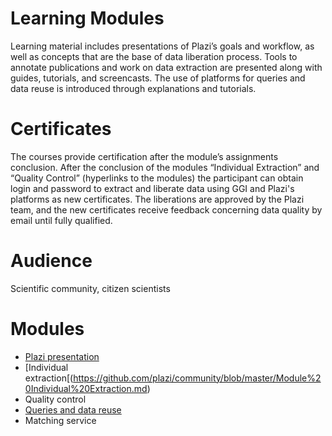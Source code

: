 # Learning Modules
Learning material includes presentations of Plazi’s goals and workflow, as well as concepts that are the base of data liberation process. Tools to annotate publications and work on data extraction are presented along with guides, tutorials, and screencasts. The use of platforms for queries and data reuse is introduced through explanations and tutorials.

# Certificates
The courses provide certification after the module’s assignments conclusion. 
After the conclusion of the modules “Individual Extraction” and “Quality Control” (hyperlinks to the modules) the participant can obtain login and password to extract and liberate data using GGI and Plazi's platforms as new certificates. The liberations are approved by the Plazi team, and the new certificates receive feedback concerning data quality by email until fully qualified. 

# Audience
Scientific community, citizen scientists

# Modules
* [Plazi presentation](https://github.com/plazi/community/blob/master/Module%20Plazi%20Presentation.md)
* [Individual extraction[(https://github.com/plazi/community/blob/master/Module%20Individual%20Extraction.md)
* Quality control
* [Queries and data reuse](https://github.com/plazi/community/blob/master/Module%20Queries%20and%20Data%20Reuse.md)
* Matching service
